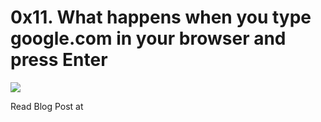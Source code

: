 # 0x11. What happens when you type google.com in your browser and press Enter

![](https://s3.amazonaws.com/intranet-projects-files/holbertonschool-sysadmin_devops/298/aJPw3mw.jpg)

Read Blog Post at
